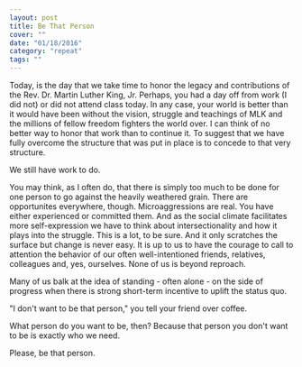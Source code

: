```yaml
---
layout: post
title: Be That Person
cover: ""
date: "01/18/2016"
category: "repeat"
tags: ""
---
```


Today, is the day that we take time to honor the legacy and contributions of the Rev. Dr. Martin Luther King, Jr. Perhaps, you had a day off from work (I did not) or did not attend class today. In any case, your world is better than it would have been without the vision, struggle and teachings of MLK and the millions of fellow freedom fighters the world over. I can think of no better way to honor that work than to continue it. To suggest that we have fully overcome the structure that was put in place is to concede to that very structure.

We still have work to do.

You may think, as I often do, that there is simply too much to be done for one person to go against the heavily weathered grain. There are opportunites everywhere, though. Microaggressions are real. You have either experienced or committed them. And as the social climate facilitates more self-expression we have to think about intersectionality and how it plays into the struggle. This is a lot, to be sure. And it only scratches the surface but change is never easy. It is up to us to have the courage to call to attention the behavior of our often well-intentioned friends, relatives, colleagues and, yes, ourselves. None of us is beyond reproach.

Many of us balk at the idea of standing - often alone - on the side of progress when there is strong short-term incentive to uplift the status quo.

"I don't want to be that person," you tell your friend over coffee.

What person do you want to be, then? Because that person you don't want to be is exactly who we need.

Please, be that person.
